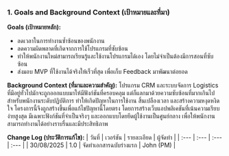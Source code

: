 ### **1. Goals and Background Context (เป้าหมายและที่มา)**

**Goals (เป้าหมายหลัก):**

* ลดเวลาในการทำงานซ้ำซ้อนของพนักงาน
* ลดความผิดพลาดที่เกิดจากการใช้โปรแกรมที่ซับซ้อน
* ทำให้พนักงานใหม่สามารถเรียนรู้และใช้งานโปรแกรมได้เอง โดยไม่จำเป็นต้องมีการสอนที่ซับซ้อน
* ส่งมอบ MVP ที่ใช้งานได้จริงให้เร็วที่สุด เพื่อเก็บ Feedback มาพัฒนาต่อยอด

**Background Context (ที่มาและความสำคัญ):**
โปรแกรม CRM และระบบจัดการ Logistics ที่มีอยู่ทั่วไปมักจะถูกออกแบบมาให้มีฟังก์ชันที่ครอบคลุม แต่ก็แลกมาด้วยความซับซ้อนที่มากเกินไปสำหรับพนักงานระดับปฏิบัติการ ทำให้เกิดปัญหาในการใช้งาน สิ้นเปลืองเวลา และสร้างความหงุดหงิดใจ โครงการนี้จึงถูกสร้างขึ้นเพื่อแก้ไขปัญหานี้โดยตรง โดยการสร้างเว็บแอปพลิเคชันที่เน้นความเรียบง่ายสูงสุด มีเฉพาะฟังก์ชันที่จำเป็นจริงๆ และออกแบบโดยยึดผู้ใช้งานเป็นศูนย์กลาง เพื่อให้พนักงานสามารถทำงานได้อย่างราบรื่นและมีประสิทธิภาพ

**Change Log (ประวัติการแก้ไข):**
| วันที่ | เวอร์ชัน | รายละเอียด | ผู้จัดทำ |
| :--- | :--- | :--- | :--- |
| 30/08/2025 | 1.0 | จัดทำเอกสารฉบับร่างแรก | John (PM) |
